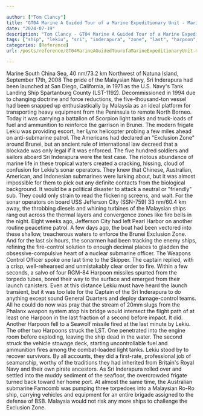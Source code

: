 ```yaml
---

author: ["Tom Clancy"]
title: "GT04 Marine A Guided Tour of a Marine Expeditionary Unit - Marine_split_215.html"
date: "2024-07-19"
description: "Tom Clancy - GT04 Marine A Guided Tour of a Marine Expeditionary Unit"
tags: ["ship", "lekiu", "sri", "inderapura", "zone", "last", "harpoon", "malaysian", "navy", "tank", "brunei", "exclusion", "water", "submarine", "would", "fire", "one", "second", "marine", "km", "malaysia", "equipment", "carrying", "light", "fuel"]
categories: [Reference]
url: /posts/reference/GT04MarineAGuidedTourofaMarineExpeditionaryUnit-marinesplit215html

---
```



Marine
South China Sea, 40 nm/73.2 km Northwest of Natuna Island, September 17th, 2008
The pride of the Malaysian Navy, Sri Inderapura had been launched at San Diego, California, in 1971 as the U.S. Navy's Tank Landing Ship Spartanburg County (LST-1192). Decommissioned in 1994 due to changing doctrine and force reductions, the five-thousand-ton vessel had been snapped up enthusiastically by Malaysia as an ideal platform for transporting heavy equipment from the Peninsula to remote North Borneo. Today it was carrying a battalion of Scorpion light tanks and truck-loads of fuel and ammunition to reinforce the garrison in Brunei. The modern frigate Lekiu was providing escort, her Lynx helicopter probing a few miles ahead on anti-submarine patrol. The Americans had declared an "Exclusion Zone" around Brunei, but an ancient rule of international law decreed that a blockade was only legal if it was enforced. The five hundred soldiers and sailors aboard Sri Inderapura were the test case. The riotous abundance of marine life in these tropical waters created a cracking, hissing, cloud of confusion for Lekiu's sonar operators. They knew that Chinese, Australian, American, and Indonesian submarines were lurking about, but it was almost impossible for them to pick out any definite contacts from the biological background. It would be a political disaster to attack a neutral or "friendly" sub. They could only strain to read the flickering screens, and wait.
For the sonar operators on board USS Jefferson City (SSN-759) 33 nm/60.4 km away, the throbbing diesels and whining turbines of the Malaysian ships rang out across the thermal layers and convergence zones like fire bells in the night. Eight weeks ago, Jefferson City had left Pearl Harbor on another routine peacetime patrol. A few days ago, the boat had been vectored into these shallow, treacherous waters to enforce the Brunei Exclusion Zone. And for the last six hours, the sonarmen had been tracking the enemy ships, refining the fire-control solution to enough decimal places to gladden the obsessive-compulsive heart of a nuclear submarine officer. The Weapons Control Officer spoke one last time to the Skipper. The captain replied, with a crisp, well-rehearsed and unmistakably clear order to fire.
Within a few seconds, a salvo of four RGM-84 Harpoon missiles spurted from the torpedo tubes, bored their way to the surface and emerged from their launch canisters. Even at this distance Lekiu must have heard the launch transient, but it was too late for the Captain of the Sri Inderapura to do anything except sound General Quarters and deploy damage-control teams. All he could do now was pray that the stream of 20mm slugs from the Phalanx weapon system atop his bridge would intersect the flight path of at least one Harpoon in the last fraction of a second before impact. It did. Another Harpoon fell to a Seawolf missile fired at the last minute by Lekiu. The other two Harpoons struck the LST. One penetrated into the engine room before exploding, leaving the ship dead in the water. The second struck the vehicle stowage deck, starting uncontrollable fuel and ammunition fires among the combat-loaded light tanks.
Lekiu stood by to recover survivors. By all accounts, they did a first-rate, professional job of seamanship, worthy of the traditions they had inherited from Britain's Royal Navy and their own pirate ancestors. As Sri Inderapura rolled over and settled into the muddy sediment of the seafloor, the overcrowded frigate turned back toward her home port. At almost the same time, the Australian submarine Farncomb was pumping three torpedoes into a Malaysian Ro-Ro ship, carrying vehicles and equipment for an entire brigade assigned to the defense of BSB. Malaysia would not risk any more ships to challenge the Exclusion Zone.
